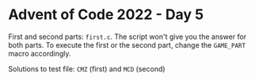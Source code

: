 # Advent of Code 2022 - Day 5

First and second parts: `first.c`. The script won't give you the answer for both parts. To execute the first or the second part, change the `GAME_PART` macro accordingly.

Solutions to test file: `CMZ` (first) and `MCD` (second)

